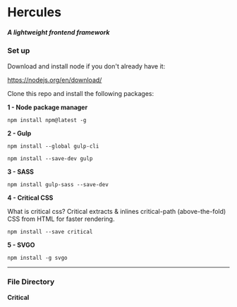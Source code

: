 # Hercules
##### A lightweight frontend framework

### Set up

Download and install node if you don't already have it:

https://nodejs.org/en/download/


Clone this repo and install the following packages:

**1 - Node package manager**

`npm install npm@latest -g`

**2 - Gulp**

`npm install --global gulp-cli`

`npm install --save-dev gulp`

**3 - SASS**

`npm install gulp-sass --save-dev`

**4 - Critical CSS**

What is critical css? Critical extracts & inlines critical-path (above-the-fold) CSS from HTML for faster rendering.


`npm install --save critical`

**5 - SVGO**

`npm install -g svgo`

---

### File Directory

**Critical**






